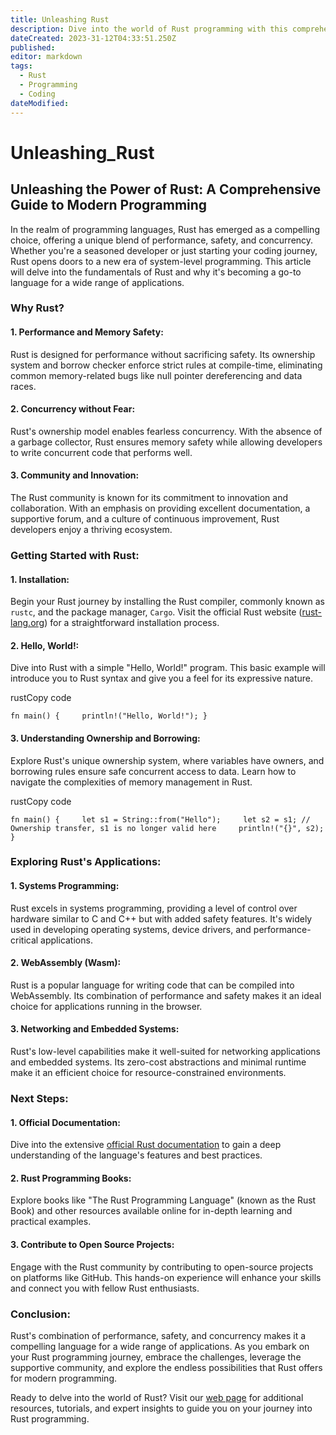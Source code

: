 ```yaml
---
title: Unleashing Rust
description: Dive into the world of Rust programming with this comprehensive guide. Learn the fundamentals of Rust syntax, explore its expressive nature, and discover how Rust's unique combination of performance, safety, and concurrency makes it a powerful choice for modern applications. This guide is perfect for developers looking to expand their skillset and build robust, efficient software.
dateCreated: 2023-31-12T04:33:51.250Z
published: 
editor: markdown
tags:
  - Rust
  - Programming
  - Coding
dateModified: 
---
```

# Unleashing_Rust
## Unleashing the Power of Rust: A Comprehensive Guide to Modern Programming

In the realm of programming languages, Rust has emerged as a compelling choice, offering a unique blend of performance, safety, and concurrency. Whether you're a seasoned developer or just starting your coding journey, Rust opens doors to a new era of system-level programming. This article will delve into the fundamentals of Rust and why it's becoming a go-to language for a wide range of applications.

### **Why Rust?**

#### 1. **Performance and Memory Safety:**

Rust is designed for performance without sacrificing safety. Its ownership system and borrow checker enforce strict rules at compile-time, eliminating common memory-related bugs like null pointer dereferencing and data races.

#### 2. **Concurrency without Fear:**

Rust's ownership model enables fearless concurrency. With the absence of a garbage collector, Rust ensures memory safety while allowing developers to write concurrent code that performs well.

#### 3. **Community and Innovation:**

The Rust community is known for its commitment to innovation and collaboration. With an emphasis on providing excellent documentation, a supportive forum, and a culture of continuous improvement, Rust developers enjoy a thriving ecosystem.

### **Getting Started with Rust:**

#### 1. **Installation:**

Begin your Rust journey by installing the Rust compiler, commonly known as `rustc`, and the package manager, `Cargo`. Visit the official Rust website ([rust-lang.org](https://www.rust-lang.org/)) for a straightforward installation process.

#### 2. **Hello, World!:**

Dive into Rust with a simple "Hello, World!" program. This basic example will introduce you to Rust syntax and give you a feel for its expressive nature.

rustCopy code

`fn main() {     println!("Hello, World!"); }`

#### 3. **Understanding Ownership and Borrowing:**

Explore Rust's unique ownership system, where variables have owners, and borrowing rules ensure safe concurrent access to data. Learn how to navigate the complexities of memory management in Rust.

rustCopy code

`fn main() {     let s1 = String::from("Hello");     let s2 = s1; // Ownership transfer, s1 is no longer valid here     println!("{}", s2); }`

### **Exploring Rust's Applications:**

#### 1. **Systems Programming:**

Rust excels in systems programming, providing a level of control over hardware similar to C and C++ but with added safety features. It's widely used in developing operating systems, device drivers, and performance-critical applications.

#### 2. **WebAssembly (Wasm):**

Rust is a popular language for writing code that can be compiled into WebAssembly. Its combination of performance and safety makes it an ideal choice for applications running in the browser.

#### 3. **Networking and Embedded Systems:**

Rust's low-level capabilities make it well-suited for networking applications and embedded systems. Its zero-cost abstractions and minimal runtime make it an efficient choice for resource-constrained environments.

### **Next Steps:**

#### 1. **Official Documentation:**

Dive into the extensive [official Rust documentation](https://doc.rust-lang.org/) to gain a deep understanding of the language's features and best practices.

#### 2. **Rust Programming Books:**

Explore books like "The Rust Programming Language" (known as the Rust Book) and other resources available online for in-depth learning and practical examples.

#### 3. **Contribute to Open Source Projects:**

Engage with the Rust community by contributing to open-source projects on platforms like GitHub. This hands-on experience will enhance your skills and connect you with fellow Rust enthusiasts.

### **Conclusion:**

Rust's combination of performance, safety, and concurrency makes it a compelling language for a wide range of applications. As you embark on your Rust programming journey, embrace the challenges, leverage the supportive community, and explore the endless possibilities that Rust offers for modern programming.

Ready to delve into the world of Rust? Visit our [web page](https://chat.openai.com/c/your-webpage-url) for additional resources, tutorials, and expert insights to guide you on your journey into Rust programming.